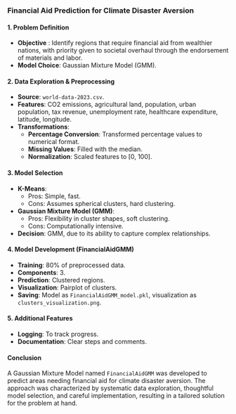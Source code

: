 ### Financial Aid Prediction for Climate Disaster Aversion

#### 1. **Problem Definition**

- **Objective** : Identify regions that require financial aid from wealthier nations, with priority given to societal overhaul through the endorsement of materials and labor.
- **Model Choice**: Gaussian Mixture Model (GMM).

#### 2. **Data Exploration & Preprocessing**

- **Source**: `world-data-2023.csv`.
- **Features**: CO2 emissions, agricultural land, population, urban population, tax revenue, unemployment rate, healthcare expenditure, latitude, longitude.
- **Transformations**:
  - **Percentage Conversion**: Transformed percentage values to numerical format.
  - **Missing Values**: Filled with the median.
  - **Normalization**: Scaled features to [0, 100].

#### 3. **Model Selection**

- **K-Means**:
  - Pros: Simple, fast.
  - Cons: Assumes spherical clusters, hard clustering.
- **Gaussian Mixture Model (GMM)**:
  - Pros: Flexibility in cluster shapes, soft clustering.
  - Cons: Computationally intensive.
- **Decision**: GMM, due to its ability to capture complex relationships.

#### 4. **Model Development (FinancialAidGMM)**

- **Training**: 80% of preprocessed data.
- **Components**: 3.
- **Prediction**: Clustered regions.
- **Visualization**: Pairplot of clusters.
- **Saving**: Model as `FinancialAidGMM_model.pkl`, visualization as `clusters_visualization.png`.

#### 5. **Additional Features**

- **Logging**: To track progress.
- **Documentation**: Clear steps and comments.

#### **Conclusion**

  A Gaussian Mixture Model named `FinancialAidGMM` was developed to predict areas needing financial aid for climate disaster aversion. The approach was characterized by systematic data exploration, thoughtful model selection, and careful implementation, resulting in a tailored solution for the problem at hand.
